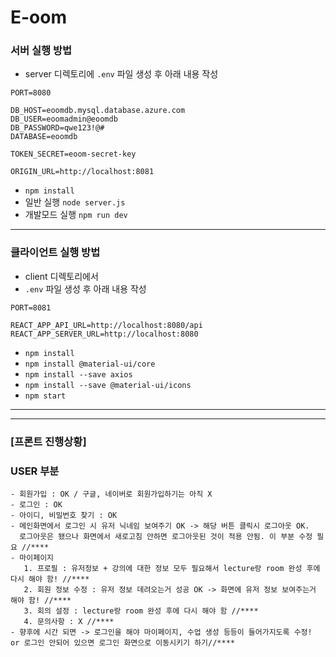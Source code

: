 # E-oom

### 서버 실행 방법
- server 디렉토리에 `.env` 파일 생성 후 아래 내용 작성
```
PORT=8080

DB_HOST=eoomdb.mysql.database.azure.com
DB_USER=eoomadmin@eoomdb
DB_PASSWORD=qwe123!@#
DATABASE=eoomdb

TOKEN_SECRET=eoom-secret-key

ORIGIN_URL=http://localhost:8081
```
- `npm install` 
- 일반 실행 `node server.js`
- 개발모드 실행 `npm run dev`

---------------------------------------------

### 클라이언트 실행 방법
- client 디렉토리에서
- `.env` 파일 생성 후 아래 내용 작성
```
PORT=8081

REACT_APP_API_URL=http://localhost:8080/api
REACT_APP_SERVER_URL=http://localhost:8080
```
- `npm install`
- `npm install @material-ui/core`
- `npm install --save axios`
- `npm install --save @material-ui/icons`
- `npm start`

-------------
------------
### [프론트 진행상황]
### USER 부분
```
- 회원가입 : OK / 구글, 네이버로 회원가입하기는 아직 X
- 로그인 : OK
- 아이디, 비밀번호 찾기 : OK 
- 메인화면에서 로그인 시 유저 닉네임 보여주기 OK -> 해당 버튼 클릭시 로그아웃 OK. 
  로그아웃은 됐으나 화면에서 새로고침 안하면 로그아웃된 것이 적용 안됨. 이 부분 수정 필요 //****
- 마이페이지
   1. 프로필 : 유저정보 + 강의에 대한 정보 모두 필요해서 lecture랑 room 완성 후에 다시 해야 함! //****
   2. 회원 정보 수정 : 유저 정보 데려오는거 성공 OK -> 화면에 유저 정보 보여주는거 해야 함! //****
   3. 회의 설정 : lecture랑 room 완성 후에 다시 해야 함 //****
   4. 문의사항 : X //****
- 향후에 시간 되면 -> 로그인을 해야 마이페이지, 수업 생성 등등이 들어가지도록 수정! or 로그인 안되어 있으면 로그인 화면으로 이동시키기 하기//****
```
